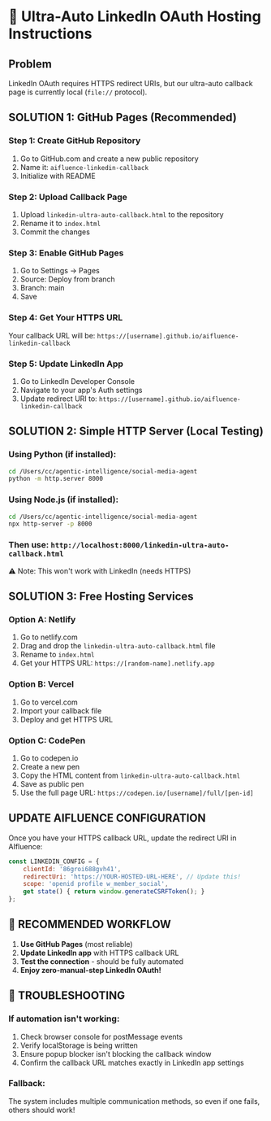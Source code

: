 # 🚀 Ultra-Auto LinkedIn OAuth Hosting Instructions

## Problem
LinkedIn OAuth requires HTTPS redirect URIs, but our ultra-auto callback page is currently local (`file://` protocol).

## SOLUTION 1: GitHub Pages (Recommended)

### Step 1: Create GitHub Repository
1. Go to GitHub.com and create a new public repository
2. Name it: `aifluence-linkedin-callback`
3. Initialize with README

### Step 2: Upload Callback Page
1. Upload `linkedin-ultra-auto-callback.html` to the repository
2. Rename it to `index.html`
3. Commit the changes

### Step 3: Enable GitHub Pages
1. Go to Settings → Pages
2. Source: Deploy from branch
3. Branch: main
4. Save

### Step 4: Get Your HTTPS URL
Your callback URL will be: `https://[username].github.io/aifluence-linkedin-callback`

### Step 5: Update LinkedIn App
1. Go to LinkedIn Developer Console
2. Navigate to your app's Auth settings
3. Update redirect URI to: `https://[username].github.io/aifluence-linkedin-callback`

## SOLUTION 2: Simple HTTP Server (Local Testing)

### Using Python (if installed):
```bash
cd /Users/cc/agentic-intelligence/social-media-agent
python -m http.server 8000
```

### Using Node.js (if installed):
```bash
cd /Users/cc/agentic-intelligence/social-media-agent
npx http-server -p 8000
```

### Then use: `http://localhost:8000/linkedin-ultra-auto-callback.html`
⚠️ Note: This won't work with LinkedIn (needs HTTPS)

## SOLUTION 3: Free Hosting Services

### Option A: Netlify
1. Go to netlify.com
2. Drag and drop the `linkedin-ultra-auto-callback.html` file
3. Rename to `index.html`
4. Get your HTTPS URL: `https://[random-name].netlify.app`

### Option B: Vercel
1. Go to vercel.com
2. Import your callback file
3. Deploy and get HTTPS URL

### Option C: CodePen
1. Go to codepen.io
2. Create a new pen
3. Copy the HTML content from `linkedin-ultra-auto-callback.html`
4. Save as public pen
5. Use the full page URL: `https://codepen.io/[username]/full/[pen-id]`

## UPDATE AIFLUENCE CONFIGURATION

Once you have your HTTPS callback URL, update the redirect URI in AIfluence:

```javascript
const LINKEDIN_CONFIG = {
    clientId: '86groi688gvh41',
    redirectUri: 'https://YOUR-HOSTED-URL-HERE', // Update this!
    scope: 'openid profile w_member_social',
    get state() { return window.generateCSRFToken(); }
};
```

## 🎯 RECOMMENDED WORKFLOW

1. **Use GitHub Pages** (most reliable)
2. **Update LinkedIn app** with HTTPS callback URL
3. **Test the connection** - should be fully automated
4. **Enjoy zero-manual-step LinkedIn OAuth!**

## 🔧 TROUBLESHOOTING

### If automation isn't working:
1. Check browser console for postMessage events
2. Verify localStorage is being written
3. Ensure popup blocker isn't blocking the callback window
4. Confirm the callback URL matches exactly in LinkedIn app settings

### Fallback:
The system includes multiple communication methods, so even if one fails, others should work!